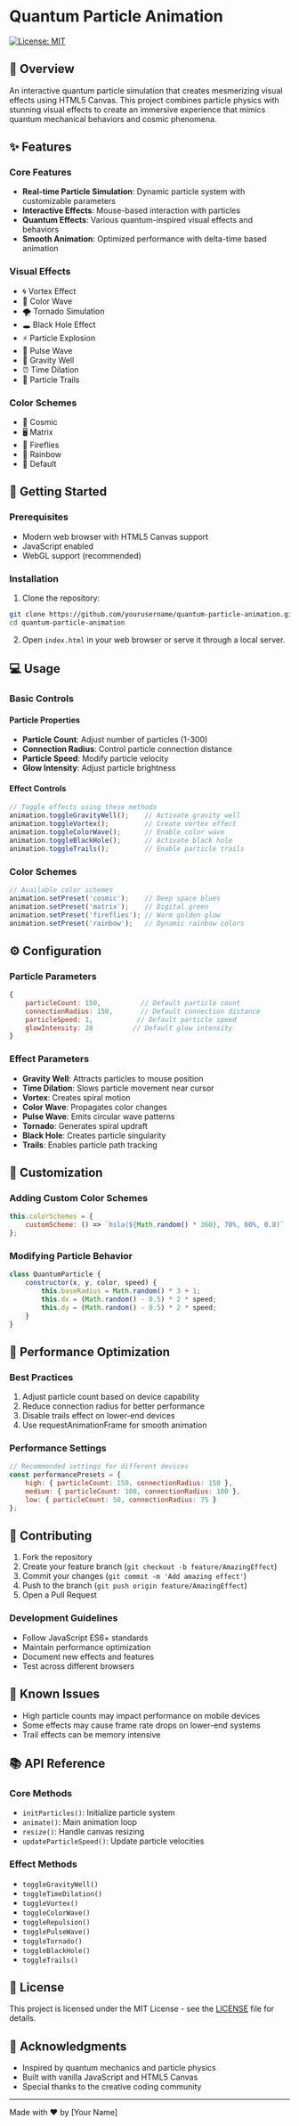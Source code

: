 # Quantum Particle Animation

[![License: MIT](https://img.shields.io/badge/License-MIT-yellow.svg)](https://opensource.org/licenses/MIT)

## 🌌 Overview

An interactive quantum particle simulation that creates mesmerizing visual effects using HTML5 Canvas. This project combines particle physics with stunning visual effects to create an immersive experience that mimics quantum mechanical behaviors and cosmic phenomena.

## ✨ Features

### Core Features
- **Real-time Particle Simulation**: Dynamic particle system with customizable parameters
- **Interactive Effects**: Mouse-based interaction with particles
- **Quantum Effects**: Various quantum-inspired visual effects and behaviors
- **Smooth Animation**: Optimized performance with delta-time based animation

### Visual Effects
- 🌀 Vortex Effect
- 🌊 Color Wave
- 🌪️ Tornado Simulation
- 🕳️ Black Hole Effect
- ⚡ Particle Explosion
- 🌟 Pulse Wave
- 🎯 Gravity Well
- ⏰ Time Dilation
- 💫 Particle Trails

### Color Schemes
- 🌌 Cosmic
- 🖥️ Matrix
- 🌠 Fireflies
- 🌈 Rainbow
- 🎨 Default

## 🚀 Getting Started

### Prerequisites
- Modern web browser with HTML5 Canvas support
- JavaScript enabled
- WebGL support (recommended)

### Installation

1. Clone the repository:
```bash
git clone https://github.com/yourusername/quantum-particle-animation.git
cd quantum-particle-animation
```

2. Open `index.html` in your web browser or serve it through a local server.

## 💻 Usage

### Basic Controls

#### Particle Properties
- **Particle Count**: Adjust number of particles (1-300)
- **Connection Radius**: Control particle connection distance
- **Particle Speed**: Modify particle velocity
- **Glow Intensity**: Adjust particle brightness

#### Effect Controls
```javascript
// Toggle effects using these methods
animation.toggleGravityWell();    // Activate gravity well
animation.toggleVortex();         // Create vortex effect
animation.toggleColorWave();      // Enable color wave
animation.toggleBlackHole();      // Activate black hole
animation.toggleTrails();         // Enable particle trails
```

### Color Schemes
```javascript
// Available color schemes
animation.setPreset('cosmic');    // Deep space blues
animation.setPreset('matrix');    // Digital green
animation.setPreset('fireflies'); // Warm golden glow
animation.setPreset('rainbow');   // Dynamic rainbow colors
```

## ⚙️ Configuration

### Particle Parameters
```javascript
{
    particleCount: 150,          // Default particle count
    connectionRadius: 150,       // Default connection distance
    particleSpeed: 1,           // Default particle speed
    glowIntensity: 20          // Default glow intensity
}
```

### Effect Parameters
- **Gravity Well**: Attracts particles to mouse position
- **Time Dilation**: Slows particle movement near cursor
- **Vortex**: Creates spiral motion
- **Color Wave**: Propagates color changes
- **Pulse Wave**: Emits circular wave patterns
- **Tornado**: Generates spiral updraft
- **Black Hole**: Creates particle singularity
- **Trails**: Enables particle path tracking

## 🎨 Customization

### Adding Custom Color Schemes
```javascript
this.colorSchemes = {
    customScheme: () => `hsla(${Math.random() * 360}, 70%, 60%, 0.8)`
};
```

### Modifying Particle Behavior
```javascript
class QuantumParticle {
    constructor(x, y, color, speed) {
        this.baseRadius = Math.random() * 3 + 1;
        this.dx = (Math.random() - 0.5) * 2 * speed;
        this.dy = (Math.random() - 0.5) * 2 * speed;
    }
}
```

## 🔧 Performance Optimization

### Best Practices
1. Adjust particle count based on device capability
2. Reduce connection radius for better performance
3. Disable trails effect on lower-end devices
4. Use requestAnimationFrame for smooth animation

### Performance Settings
```javascript
// Recommended settings for different devices
const performancePresets = {
    high: { particleCount: 150, connectionRadius: 150 },
    medium: { particleCount: 100, connectionRadius: 100 },
    low: { particleCount: 50, connectionRadius: 75 }
};
```

## 🤝 Contributing

1. Fork the repository
2. Create your feature branch (`git checkout -b feature/AmazingEffect`)
3. Commit your changes (`git commit -m 'Add amazing effect'`)
4. Push to the branch (`git push origin feature/AmazingEffect`)
5. Open a Pull Request

### Development Guidelines
- Follow JavaScript ES6+ standards
- Maintain performance optimization
- Document new effects and features
- Test across different browsers

## 🐛 Known Issues

- High particle counts may impact performance on mobile devices
- Some effects may cause frame rate drops on lower-end systems
- Trail effects can be memory intensive

## 📚 API Reference

### Core Methods
- `initParticles()`: Initialize particle system
- `animate()`: Main animation loop
- `resize()`: Handle canvas resizing
- `updateParticleSpeed()`: Update particle velocities

### Effect Methods
- `toggleGravityWell()`
- `toggleTimeDilation()`
- `toggleVortex()`
- `toggleColorWave()`
- `toggleRepulsion()`
- `togglePulseWave()`
- `toggleTornado()`
- `toggleBlackHole()`
- `toggleTrails()`

## 📝 License

This project is licensed under the MIT License - see the [LICENSE](LICENSE) file for details.

## 🙏 Acknowledgments

- Inspired by quantum mechanics and particle physics
- Built with vanilla JavaScript and HTML5 Canvas
- Special thanks to the creative coding community

---

Made with ❤️ by [Your Name]
